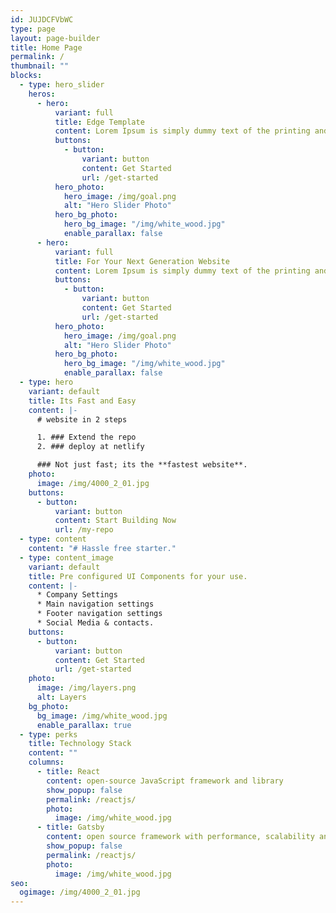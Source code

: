 ```yaml
---
id: JUJDCFVbWC
type: page
layout: page-builder
title: Home Page
permalink: /
thumbnail: ""
blocks:
  - type: hero_slider
    heros:
      - hero:
          variant: full
          title: Edge Template
          content: Lorem Ipsum is simply dummy text of the printing and typesetting industry. Lorem Ipsum has been the industry's standard dummy text ever since the 1500s, when an unknown printer took a galley of type and scrambled it to make a type specimen book. It has survived not only five centuries, but also the leap into electronic typesetting, remaining essentially unchanged. It was popularised in the 1960s with the release of Letraset sheets containing Lorem Ipsum passages, and more recently with desktop publishing software like Aldus PageMaker including versions of Lorem Ipsum.
          buttons:
            - button:
                variant: button
                content: Get Started
                url: /get-started
          hero_photo:
            hero_image: /img/goal.png
            alt: "Hero Slider Photo"
          hero_bg_photo:
            hero_bg_image: "/img/white_wood.jpg"
            enable_parallax: false
      - hero:
          variant: full
          title: For Your Next Generation Website
          content: Lorem Ipsum is simply dummy text of the printing and typesetting industry. Lorem Ipsum has been the industry's standard dummy text ever since the 1500s, when an unknown printer took a galley of type and scrambled it to make a type specimen book. It has survived not only five centuries, but also the leap into electronic typesetting, remaining essentially unchanged. It was popularised in the 1960s with the release of Letraset sheets containing Lorem Ipsum passages, and more recently with desktop publishing software like Aldus PageMaker including versions of Lorem Ipsum.
          buttons:
            - button:
                variant: button
                content: Get Started
                url: /get-started
          hero_photo:
            hero_image: /img/goal.png
            alt: "Hero Slider Photo"
          hero_bg_photo:
            hero_bg_image: "/img/white_wood.jpg"
            enable_parallax: false
  - type: hero
    variant: default
    title: Its Fast and Easy
    content: |-
      # website in 2 steps

      1. ### Extend the repo 
      2. ### deploy at netlify

      ### N﻿ot just fast; its the **fastest website**.
    photo:
      image: /img/4000_2_01.jpg
    buttons:
      - button:
          variant: button
          content: Start Building Now
          url: /my-repo
  - type: content
    content: "# Hassle free starter."
  - type: content_image
    variant: default
    title: Pre configured UI Components for your use.
    content: |-
      * Company Settings
      * Main navigation settings
      * Footer navigation settings
      * Social Media & contacts.
    buttons:
      - button:
          variant: button
          content: Get Started
          url: /get-started
    photo:
      image: /img/layers.png
      alt: Layers
    bg_photo:
      bg_image: /img/white_wood.jpg
      enable_parallax: true
  - type: perks
    title: Technology Stack
    content: ""
    columns:
      - title: React
        content: open-source JavaScript framework and library
        show_popup: false
        permalink: /reactjs/
        photo:
          image: /img/white_wood.jpg
      - title: Gatsby
        content: open source framework with performance, scalability and security built-in.
        show_popup: false
        permalink: /reactjs/
        photo:
          image: /img/white_wood.jpg
seo:
  ogimage: /img/4000_2_01.jpg
---
```

